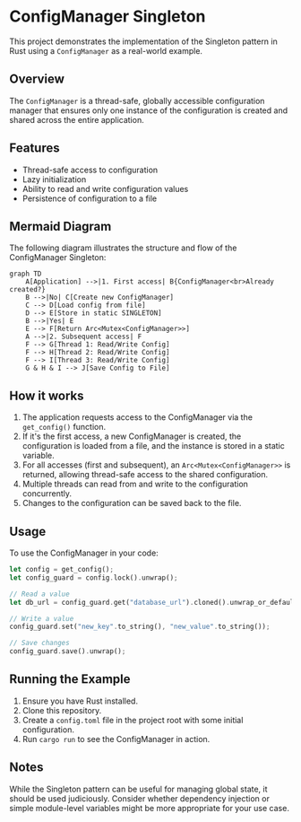 # ConfigManager Singleton

This project demonstrates the implementation of the Singleton pattern in Rust using a `ConfigManager` as a real-world example.

## Overview

The `ConfigManager` is a thread-safe, globally accessible configuration manager that ensures only one instance of the configuration is created and shared across the entire application.

## Features

- Thread-safe access to configuration
- Lazy initialization
- Ability to read and write configuration values
- Persistence of configuration to a file

## Mermaid Diagram

The following diagram illustrates the structure and flow of the ConfigManager Singleton:

```mermaid
graph TD
    A[Application] -->|1. First access| B{ConfigManager<br>Already created?}
    B -->|No| C[Create new ConfigManager]
    C --> D[Load config from file]
    D --> E[Store in static SINGLETON]
    B -->|Yes| E
    E --> F[Return Arc<Mutex<ConfigManager>>]
    A -->|2. Subsequent access| F
    F --> G[Thread 1: Read/Write Config]
    F --> H[Thread 2: Read/Write Config]
    F --> I[Thread 3: Read/Write Config]
    G & H & I --> J[Save Config to File]
```

## How it works

1. The application requests access to the ConfigManager via the `get_config()` function.
2. If it's the first access, a new ConfigManager is created, the configuration is loaded from a file, and the instance is stored in a static variable.
3. For all accesses (first and subsequent), an `Arc<Mutex<ConfigManager>>` is returned, allowing thread-safe access to the shared configuration.
4. Multiple threads can read from and write to the configuration concurrently.
5. Changes to the configuration can be saved back to the file.

## Usage

To use the ConfigManager in your code:

```rust
let config = get_config();
let config_guard = config.lock().unwrap();

// Read a value
let db_url = config_guard.get("database_url").cloned().unwrap_or_default();

// Write a value
config_guard.set("new_key".to_string(), "new_value".to_string());

// Save changes
config_guard.save().unwrap();
```

## Running the Example

1. Ensure you have Rust installed.
2. Clone this repository.
3. Create a `config.toml` file in the project root with some initial configuration.
4. Run `cargo run` to see the ConfigManager in action.

## Notes

While the Singleton pattern can be useful for managing global state, it should be used judiciously. Consider whether dependency injection or simple module-level variables might be more appropriate for your use case.